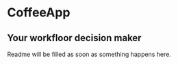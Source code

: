 # CoffeeApp
## Your workfloor decision maker

Readme will be filled as soon as something happens here.